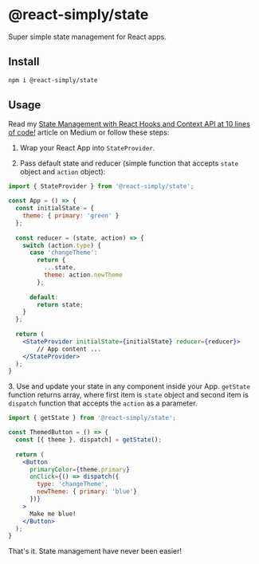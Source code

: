 # @react-simply/state

Super simple state management for React apps.

## Install

```sh
npm i @react-simply/state
```

## Usage

Read my [State Management with React Hooks and Context API at 10 lines of code!](https://medium.com/simply/state-management-with-react-hooks-and-context-api-at-10-lines-of-code-baf6be8302c) article on Medium or follow these steps:

1. Wrap your React App into `StateProvider`.

2. Pass default state and reducer (simple function that accepts `state` object and `action` object):

```jsx harmony
import { StateProvider } from '@react-simply/state';

const App = () => {
  const initialState = {
    theme: { primary: 'green' }
  };
  
  const reducer = (state, action) => {
    switch (action.type) {
      case 'changeTheme':
        return {
          ...state,
          theme: action.newTheme
        };
        
      default:
        return state;
    }
  };
  
  return (
    <StateProvider initialState={initialState} reducer={reducer}>
        // App content ...
    </StateProvider>
  );  
}
```

3\. Use and update your state in any component inside your App.
`getState` function returns array, where first item is `state` object and second item is `dispatch` function that accepts the `action` as a parameter. 

```jsx harmony
import { getState } from '@react-simply/state';

const ThemedButton = () => {
  const [{ theme }, dispatch] = getState();
  
  return (
    <Button
      primaryColor={theme.primary}
      onClick={() => dispatch({
        type: 'changeTheme',
        newTheme: { primary: 'blue'}
      })}
    >
      Make me blue!
    </Button>
  );
}
```

That's it. State management have never been easier!
